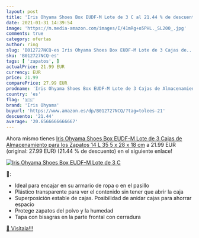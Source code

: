 ```yaml
---
layout: post
title: 'Iris Ohyama Shoes Box EUDF-M Lote de 3 C al 21.44 % de descuento'
date: 2021-01-31 14:39:54
image: 'https://m.media-amazon.com/images/I/41mRg+o5PHL._SL200_.jpg'
comments: true
category: ofertas
author: ring
slug: 'B012727NCQ-es Iris Ohyama Shoes Box EUDF-M Lote de 3 Cajas de...'
sku: 'B012727NCQ-es'
tags: [ 'zapatos', ]
actualPrice: 21.99 EUR
currency: EUR
price: 21.99
comparePrice: 27.99 EUR
prodname: 'Iris Ohyama Shoes Box EUDF-M Lote de 3 Cajas de Almacenamiento para los Zapatos  14 L  35 5 x 28 x 18 cm'
country: 'es'
flag: '🇪🇸'
brand: 'Iris Ohyama'
buyurl: 'https://www.amazon.es/dp/B012727NCQ/?tag=tolees-21'
descuento: '21.44'
average: '20.6566666666667'
---
```


Ahora mismo tienes [Iris Ohyama Shoes Box EUDF-M Lote de 3 Cajas de Almacenamiento para los Zapatos  14 L  35 5 x 28 x 18 cm](https://www.amazon.es/dp/B012727NCQ/?tag=tolees-21) a 21.99 EUR (original: 27.99 EUR) (21.44 %  de descuento) en el siguiente enlace!

[![Iris Ohyama Shoes Box EUDF-M Lote de 3 C](https://m.media-amazon.com/images/I/41mRg+o5PHL._SL200_.jpg)](https://www.amazon.es/dp/B012727NCQ/?tag=tolees-21)

🔎:

- Ideal para encajar en su armario de ropa o en el pasillo
- Plástico transparente para ver el contenido sin tener que abrir la caja
- Superposición estable de cajas. Posibilidad de anidar cajas para ahorrar espacio
- Protege zapatos del polvo y la humedad
- Tapa con bisagras en la parte frontal con cerradura

[🛒 Visítala!!!](https://www.amazon.es/dp/B012727NCQ/?tag=tolees-21)
